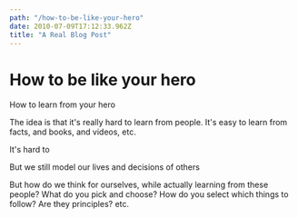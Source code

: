 ```yaml
---
path: "/how-to-be-like-your-hero"
date: 2010-07-09T17:12:33.962Z
title: "A Real Blog Post"
---
```


# How to be like your hero

How to learn from your hero

The idea is that it's really hard to learn from people. It's easy to learn from facts, and books, and videos, etc. 

It's hard to 

But we still model our lives and decisions of others

But how do we think for ourselves, while actually learning from these people? What do you pick and choose? How do you select which things to follow? Are they principles? etc.